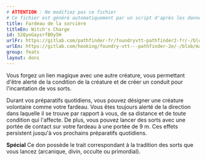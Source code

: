 ```yaml
---
# ATTENTION : Ne modifiez pas ce fichier
# Ce fichier est généré automatiquement par un script d'après les données du module Foundry VTT officiel et de sa traduction
title: Fardeau de la sorcière
titleEn: Witch's Charge
id: 52QyoGaysrfBOy5H
urlFr: https://gitlab.com/pathfinder-fr/foundryvtt-pathfinder2-fr/-/blob/master/data/feats/52QyoGaysrfBOy5H.htm
urlEn: https://gitlab.com/hooking/foundry-vtt---pathfinder-2e/-/blob/master/packs/data/feats.db/witch-s-charge.json
group: feats
layout: dons
---
```

Vous forgez un lien magique avec une autre créature, vous permettant d'être alerté de la condition de la créature et de créer un conduit pour l'incantation de vos sorts.

Durant vos préparatifs quotidiens, vous pouvez désigner une créature volontaire comme votre fardeau. Vous êtes toujours alerté de la direction dans laquelle il se trouve par rapport à vous, de sa distance et de toute condition qui l'affecte. De plus, vous pouvez lancer des sorts avec une portée de contact sur votre fardeau à une portée de 9 m. Ces effets persistent jusqu'à vos prochains préparatifs quotidiens.

**Spécial** Ce don possède le trait correspondant à la tradition des sorts que vous lancez (arcanique, divin, occulte ou primordial).


